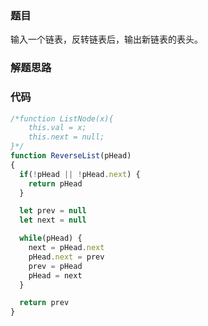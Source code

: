 ### 题目
输入一个链表，反转链表后，输出新链表的表头。


### 解题思路

### 代码
```js
/*function ListNode(x){
    this.val = x;
    this.next = null;
}*/
function ReverseList(pHead)
{
  if(!pHead || !pHead.next) {
    return pHead
  }

  let prev = null
  let next = null

  while(pHead) {
    next = pHead.next
    pHead.next = prev
    prev = pHead
    pHead = next
  }

  return prev
}
```